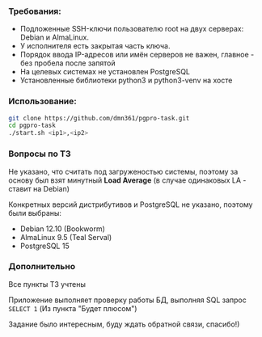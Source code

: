### Требования:

- Подложенные SSH-ключи пользователю root на двух серверах: Debian и AlmaLinux.
- У исполнителя есть закрытая часть ключа.
- Порядок ввода IP-адресов или имён серверов не важен, главное - без пробела после запятой
- На целевых системах не установлен PostgreSQL
- Установленные библиотеки python3 и python3-venv на хосте

### Использование:

```sh
git clone https://github.com/dmn361/pgpro-task.git
cd pgpro-task
./start.sh <ip1>,<ip2>
```

### Вопросы по ТЗ

Не указано, что считать под загруженостью системы, поэтому за основу был взят минутный **Load Average** (в случае одинаковых LA - ставит на Debian)

Конкретных версий дистрибутивов и PostgreSQL не указано, поэтому были выбраны:
- Debian 12.10 (Bookworm)
- AlmaLinux 9.5 (Teal Serval)
- PostgreSQL 15

### Дополнительно

Все пункты ТЗ учтены

Приложение выполняет проверку работы БД, выполняя SQL запрос `SELECT 1`
(Из пункта "Будет плюсом")

Задание было интересным, буду ждать обратной связи, спасибо!)
